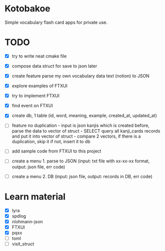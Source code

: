 # Kotobakoe
Simple vocabulary flash card apps for private use.

# TODO
- [x] try to write neat cmake file
- [x] compose data struct for save to json later
- [x] create feature parse my own vocabulary data text (notion) to JSON
- [x] explore examples of FTXUI
- [x] try to implement FTXUI
- [x] find event on FTXUI
- [x] create db, 1 table (id, word, meaning, example, created_at, updated_at)
- [ ] feature no duplication 
      - input is json kanjis which is created before, parse the data to vector of struct 
      - SELECT query all kanji_cards records and put it into vector of struct
      - compare 2 vectors, if there is a duplication, skip it
        if not, insert it to db

- [ ] add sample code from FTXUI to this project
- [ ] create a menu 1. parse to JSON (input: txt file with xx-xx-xx format, output: json file, err code) 
- [ ] create a menu 2. DB (input: json file, output: records in DB, err code)

# Learn material
- [x] lyra
- [x] spdlog
- [x] nlohmann-json
- [x] FTXUI
- [x] pqxx
- [ ] toml
- [ ] visit_struct